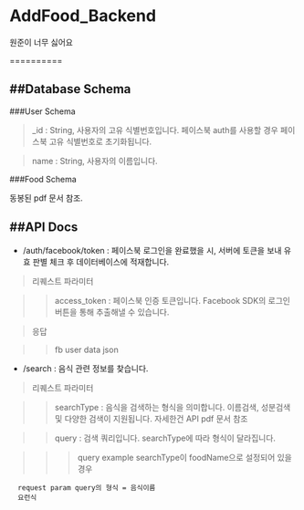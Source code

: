 # AddFood_Backend
원준이 너무 싫어요

==========

##Database Schema
-------------------

###User Schema

> _id : String, 사용자의 고유 식별번호입니다. 페이스북 auth를 사용할 경우 페이스북 고유 식별번호로 초기화됩니다.

> name : String, 사용자의 이름입니다.

###Food Schema

동봉된 pdf 문서 참조.


##API Docs
--------------

* /auth/facebook/token : 페이스북 로그인을 완료했을 시, 서버에 토큰을 보내 유효 판별 체크 후 데이터베이스에 적재합니다.

>리퀘스트 파라미터

>>access_token : 페이스북 인증 토큰입니다. Facebook SDK의 로그인 버튼을 통해 추출해낼 수 있습니다.

>응답

>> fb user data json


* /search : 음식 관련 정보를 찾습니다.

>리퀘스트 파라미터

>> searchType : 음식을 검색하는 형식을 의미합니다. 이름검색, 성분검색 및 다양한 검색이 지원됩니다. 자세한건 API pdf 문서 참조

>> query : 검색 쿼리입니다. searchType에 따라 형식이 달라집니다.

  >>>query example
    searchType이 foodName으로 설정되어 있을 경우

      request param query의 형식 = 음식이름
      요런식
